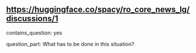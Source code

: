 ## https://huggingface.co/spacy/ro_core_news_lg/discussions/1

contains_question: yes

question_part: What has to be done in this situation?